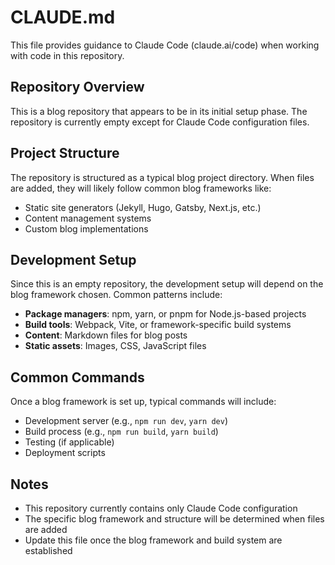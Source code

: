 # CLAUDE.md

This file provides guidance to Claude Code (claude.ai/code) when working with code in this repository.

## Repository Overview

This is a blog repository that appears to be in its initial setup phase. The repository is currently empty except for Claude Code configuration files.

## Project Structure

The repository is structured as a typical blog project directory. When files are added, they will likely follow common blog frameworks like:
- Static site generators (Jekyll, Hugo, Gatsby, Next.js, etc.)
- Content management systems
- Custom blog implementations

## Development Setup

Since this is an empty repository, the development setup will depend on the blog framework chosen. Common patterns include:

- **Package managers**: npm, yarn, or pnpm for Node.js-based projects
- **Build tools**: Webpack, Vite, or framework-specific build systems
- **Content**: Markdown files for blog posts
- **Static assets**: Images, CSS, JavaScript files

## Common Commands

Once a blog framework is set up, typical commands will include:
- Development server (e.g., `npm run dev`, `yarn dev`)
- Build process (e.g., `npm run build`, `yarn build`)
- Testing (if applicable)
- Deployment scripts

## Notes

- This repository currently contains only Claude Code configuration
- The specific blog framework and structure will be determined when files are added
- Update this file once the blog framework and build system are established